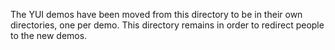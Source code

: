 The YUI demos have been moved from this directory to be in their own directories, one per demo.  This directory remains in order to redirect people to the new demos.